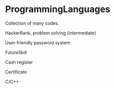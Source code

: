 # ProgrammingLanguages
Collection of many codes.

HackerRank, problem solving (intermediate)

User-friendly password system


FutureSkill

Cash register

Certificate

C/C++
